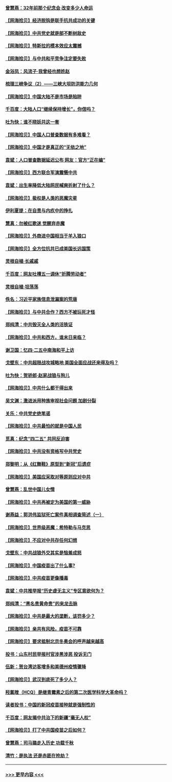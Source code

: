 #### [曾慧燕：32年前那个纪念会 改变多少人命运](../pages/nsc993/n12934233.md?t=05092352) 
#### [【网海拾贝】经济脱钩是联手抗共成功的关键](../pages/nsc993/n12934176.md?t=05092352) 
#### [【网海拾贝】中共党史就是部不断树敌史](../pages/nsc993/n12932844.md?t=05092352) 
#### [【网海拾贝】特斯拉的模本效应太震撼](../pages/nsc993/n12925626.md?t=05092352) 
#### [【网海拾贝】与中共和平竞争注定要失败](../pages/nsc993/n12923326.md?t=05092352) 
#### [金浴凤：风流子‧我曾经也想姓赵](../pages/nsc993/n12920911.md?t=05092352) 
#### [梳理三峡争议（2）——三峡大坝防洪能力几何](../pages/nsc993/n12920173.md?t=05092352) 
#### [【网海拾贝】中国大陆不是市场是陷阱](../pages/nsc993/n12920143.md?t=05092352) 
#### [千百度：大陆人口“继续保持增长”，你信吗？](../pages/nsc993/n12918946.md?t=05092352) 
#### [吐为快：谁不晓妖共这一套](../pages/nsc993/n12918941.md?t=05092352) 
#### [【网海拾贝】中国人口普查数据有多难看？](../pages/nsc993/n12917822.md?t=05092352) 
#### [【网海拾贝】中国才是真正的“无依之地”](../pages/nsc993/n12915845.md?t=05092352) 
#### [袁斌：人口普查数据延迟公布 网友：官方“正在编”](../pages/nsc993/n12915748.md?t=05092352) 
#### [【网海拾贝】西方联合军演震慑中共](../pages/nsc993/n12913466.md?t=05092352) 
#### [袁斌：出生率降低大陆网民喊爽折射了什么？](../pages/nsc993/n12913365.md?t=05092352) 
#### [【网海拾贝】极权是人类的恶魔灾星](../pages/nsc993/n12910697.md?t=05092352) 
#### [伊利夏提：在自责与内疚中的挣扎](../pages/nsc993/n12910493.md?t=05092352) 
#### [慧真：勿被红歌迷 觉醒弃赤魔](../pages/nsc993/n12910485.md?t=05092352) 
#### [【网海拾贝】外商进中国相当于羊入狼口](../pages/nsc993/n12908274.md?t=05092352) 
#### [【网海拾贝】全方位抗共已成美国长远国策](../pages/nsc993/n12906878.md?t=05092352) 
#### [灵根自植‧长戚戚](../pages/nsc993/n12905585.md?t=05092352) 
#### [千百度：网友吐槽五一调休“折腾劳动者”](../pages/nsc993/n12905934.md?t=05092352) 
#### [灵根自植‧坦荡荡](../pages/nsc993/n12905562.md?t=05092352) 
#### [佚名：习近平家族信息泄漏案的荒唐](../pages/nsc993/n12904705.md?t=05092352) 
#### [【网海拾贝】与中共合作？西方不被玩死才怪](../pages/nsc993/n12903873.md?t=05092352) 
#### [郑纯清：中共毁灭全人类的活铁证](../pages/nsc993/n12903785.md?t=05092352) 
#### [【网海拾贝】中共和西方，谁末日来临？](../pages/nsc993/n12903482.md?t=05092352) 
#### [谢卫国：忆四‧二五中南海和平上访](../pages/nsc993/n12902192.md?t=05092352) 
#### [戈壁东：中共超限战攻城略地 美国全面应战还来得及吗？](../pages/nsc993/n12902297.md?t=05092352) 
#### [吐为快：贺骄郎‧赵家战狼与狗儿](../pages/nsc993/n12902280.md?t=05092352) 
#### [【网海拾贝】中共什么都干得出来](../pages/nsc993/n12897500.md?t=05092352) 
#### [吴文渊：激进派用种族审视社会问题 加剧分裂](../pages/nsc993/n12893881.md?t=05092352) 
#### [关乐：中共党史绝笔谣](../pages/nsc993/n12897270.md?t=05092352) 
#### [【网海拾贝】中共最怕的就是中国人民](../pages/nsc993/n12894705.md?t=05092352) 
#### [觅真：纪念“四二五” 共同反迫害](../pages/nsc993/n12894553.md?t=05092352) 
#### [【网海拾贝】中共没有资格写中共党史](../pages/nsc993/n12892231.md?t=05092352) 
#### [郑黎明：从《红舞鞋》原型到“新冠”后遗症](../pages/nsc993/n12890469.md?t=05092352) 
#### [【网海拾贝】美国应采取对等原则应对中共](../pages/nsc993/n12889176.md?t=05092352) 
#### [曾慧燕：乱世中国儿女情](../pages/nsc993/n12887931.md?t=05092352) 
#### [【网海拾贝】中共再被定为美国的第一威胁](../pages/nsc993/n12887580.md?t=05092352) 
#### [谢燕益：郭洪伟监狱死亡案件真相调查简述（一）](../pages/nsc993/n12885648.md?t=05092352) 
#### [【网海拾贝】世界级恶魔：希特勒与马克思](../pages/nsc993/n12884062.md?t=05092352) 
#### [【网海拾贝】不应对中共存任何幻想](../pages/nsc993/n12881460.md?t=05092352) 
#### [戈壁东：中共战狼外交其实是恼羞成怒](../pages/nsc993/n12880392.md?t=05092352) 
#### [【网海拾贝】中国疫苗出了什么事?](../pages/nsc993/n12879124.md?t=05092352) 
#### [【网海拾贝】中共疫苗更像播毒](../pages/nsc993/n12876631.md?t=05092352) 
#### [袁斌：中共推举报“历史虚无主义”专区意欲何为？](../pages/nsc993/n12876530.md?t=05092352) 
#### [郑纯清：“黑名贵黄命贵”的来龙去脉](../pages/nsc993/n12875589.md?t=05092352) 
#### [【网海拾贝】中共是最大的垄断，该罚多少？](../pages/nsc993/n12874006.md?t=05092352) 
#### [【网海拾贝】亲共有风险，疫苗不可靠](../pages/nsc993/n12872224.md?t=05092352) 
#### [【网海拾贝】要求抵制北京冬奥会的呼声越来越高](../pages/nsc993/n12868962.md?t=05092352) 
#### [投书：山东村民举报村官涉黑涉恶 投诉无门](../pages/nsc993/n12869726.md?t=05092352) 
#### [伍新：贺台湾访客增多和美德州疫情骤降](../pages/nsc993/n12865651.md?t=05092352) 
#### [【网海拾贝】武汉到底死了多少人？](../pages/nsc993/n12863707.md?t=05092352) 
#### [羟氯喹（HCQ）是继青霉素之后的第二次医学科学大革命吗？](../pages/nsc993/n12638564.md?t=05092352) 
#### [读者投书：中国的新冠疫苗接种就是强制性的](../pages/nsc993/n12859932.md?t=05092352) 
#### [千百度：网友揭中共治下的新疆“毫无人权”](../pages/nsc993/n12858385.md?t=05092352) 
#### [【网海拾贝】打了中共国疫苗之后如何？](../pages/nsc993/n12857866.md?t=05092352) 
#### [曾慧燕：司马璐走入历史 功载千秋](../pages/nsc993/n12856996.md?t=05092352) 
#### [清竹：是执法 还是赤匪在抢劫？](../pages/nsc993/n12856952.md?t=05092352) 

----
#### [ >>> 更早内容 <<< ](../indexes/nsc993-earlier.md)
